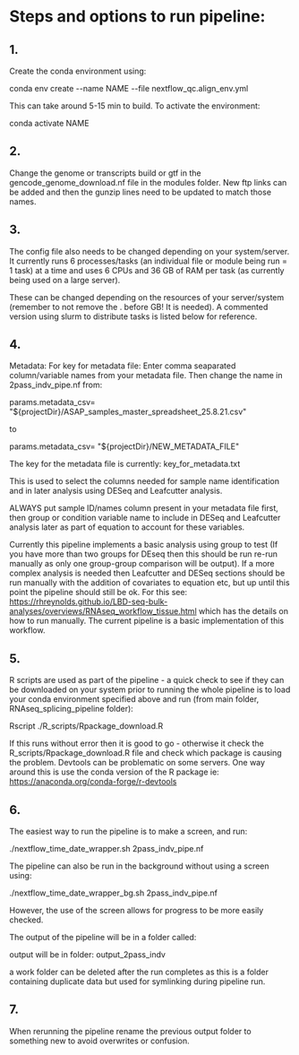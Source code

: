 # Steps and options to run pipeline:

## 1. 
  Create the conda environment using:

  conda env create --name NAME --file nextflow_qc.align_env.yml

  This can take around 5-15 min to build.
  To activate the environment:

  conda activate NAME

## 2. 
  Change the genome or transcripts build or gtf in the gencode_genome_download.nf file in the modules folder. New ftp links can be added and then the gunzip lines need to be updated to match those names.

## 3. 
  The config file also needs to be changed depending on your system/server. It currently runs 6 processes/tasks (an individual file or module being run = 1 task) at a time and uses 6 CPUs and 36 GB of RAM per task (as currently being used on a large server). 

  These can be changed depending on the resources of your server/system (remember to not remove the . before GB! It is needed). A commented version using slurm to distribute tasks is listed below for reference.

## 4. 
  Metadata: 
  For key for metadata file: Enter comma seaparated column/variable names from your metadata file. Then change the name in 2pass_indv_pipe.nf from:

  params.metadata_csv= "${projectDir}/ASAP_samples_master_spreadsheet_25.8.21.csv" 
  
  to
  
  params.metadata_csv= "${projectDir}/NEW_METADATA_FILE"

  The key for the metadata file is currently: key_for_metadata.txt

  This is used to select the columns needed for sample name identification and in later analysis using DESeq and Leafcutter analysis. 

  ALWAYS put sample ID/names column present in your metadata file first, then group or condition variable name to include in DESeq and Leafcutter analysis later as part of equation to account for these variables.

  Currently this pipeline implements a basic analysis using group to test (If you have more than two groups for DEseq then this should be run re-run manually as only one group-group comparison will be output). If a more complex analysis is needed then Leafcutter and DESeq sections should be run manually with the addition of covariates to equation etc, but up until this point the pipeline should still be ok. For this see: https://rhreynolds.github.io/LBD-seq-bulk-analyses/overviews/RNAseq_workflow_tissue.html which has the details on how to run manually. The current pipeline is a basic implementation of this workflow.

## 5. 
  R scripts are used as part of the pipeline - a quick check to see if they can be downloaded on your system prior to running the whole pipeline is to load your conda environment specified above and run (from main folder, RNAseq_splicing_pipeline folder):

  Rscript ./R_scripts/Rpackage_download.R

  If this runs without error then it is good to go - otherwise it check the R_scripts/Rpackage_download.R file and check which package is causing the problem. Devtools can be problematic on some servers. One way around this is use the conda version of the R package ie:
https://anaconda.org/conda-forge/r-devtools

## 6.
  The easiest way to run the pipeline is to make a screen, and run:

  ./nextflow_time_date_wrapper.sh 2pass_indv_pipe.nf

  The pipeline can also be run in the background without using a screen using:

  ./nextflow_time_date_wrapper_bg.sh 2pass_indv_pipe.nf

  However, the use of the screen allows for progress to be more easily checked.

  The output of the pipeline will be in a folder called:

  output will be in folder: output_2pass_indv

  a work folder can be deleted after the run completes as this is a folder containing duplicate data but used for symlinking during pipeline run.

## 7.
  When rerunning the pipeline rename the previous output folder to something new to avoid overwrites or confusion.
